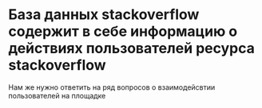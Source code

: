 # База данных stackoverflow содержит в себе информацию о действиях пользователей ресурса stackoverflow

Нам же нужно ответить на ряд вопросов о взаимодейсвтии пользователей на площадке
